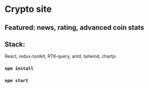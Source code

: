 # Crypto site
## Featured: news, rating, advanced coin stats
## Stack: 
React, redux-toolkit, RTK-query, antd, tailwind, chartjs

### `npm install`
### `npm start`
